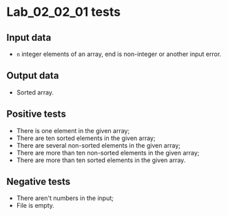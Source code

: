 # Lab_02_02_01 tests
## Input data
- `n` integer elements of an array, end is non-integer or another input error.
## Output data
- Sorted array.
## Positive tests
- There is one element in the given array;
- There are ten sorted elements in the given array;
- There are several non-sorted elements in the given array;
- There are more than ten non-sorted elements in the given array;
- There are more than ten sorted elements in the given array.
## Negative tests
- There aren't numbers in the input;
- File is empty.
